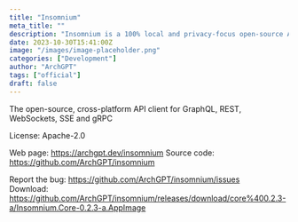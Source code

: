 ```yaml
---
title: "Insomnium"
meta_title: ""
description: "Insomnium is a 100% local and privacy-focus open-source API client for testing GraphQL, REST, WebSockets, Server-sent events and gRPC in development/production"
date: 2023-10-30T15:41:00Z
image: "/images/image-placeholder.png"
categories: ["Development"]
author: "ArchGPT"
tags: ["official"]
draft: false
---
```


The open-source, cross-platform API client for GraphQL, REST, WebSockets, SSE and gRPC

License: Apache-2.0

Web page: https://archgpt.dev/insomnium
Source code: https://github.com/ArchGPT/insomnium

Report the bug: https://github.com/ArchGPT/insomnium/issues  
Download: https://github.com/ArchGPT/insomnium/releases/download/core%400.2.3-a/Insomnium.Core-0.2.3-a.AppImage
